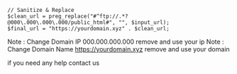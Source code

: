     // Sanitize & Replace
    $clean_url = preg_replace("#^ftp://.*?@000\.000\.000\.000/public_html#", "", $input_url);
    $final_url = "https://yourdomain.xyz" . $clean_url;

   Note : Change Domain IP 000\.000\.000\.000 remove and use your ip
   Note : Change Domain Name https://yourdomain.xyz remove and use your domain

if you need any help contact us
